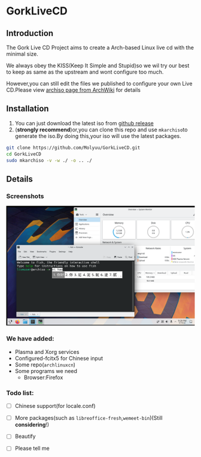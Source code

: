 # GorkLiveCD

## Introduction
The Gork Live CD Project aims to create a Arch-based Linux live cd with the minimal size.

We always obey the KISS(Keep It Simple and Stupid)so we wil try our best to keep as same as the upstream and wont configure too much.

However,you can still edit the files we published to configure your own Live CD.Please view [archiso page from ArchWiki](https://wiki.archlinux.org/title/Archiso) for details
## Installation
1. You can just download the latest iso from [github release](https://github.com/Molyuu/GorkLiveCD/releases)
2. (**strongly recommend**)or,you can clone this repo and use `mkarchiso`to generate the iso.By doing this,your iso will use the latest packages.
```bash
git clone https://github.com/Molyuu/GorkLiveCD.git
cd GorkLiveCD
sudo mkarchiso -v -w ./ -o .. ./
```

## Details
### Screenshots
![FCITX5](./src/ss1.png "fcitx5 works fine")
### We have added:
- Plasma and Xorg services
- Configured-fcitx5 for Chinese input
- Some repo(`archlinuxcn`)
- Some programs we need
	- Browser:Firefox

### Todo list:
- [ ] Chinese support(for locale.conf) 
- [ ] More packages(such as `libreoffice-fresh`,`wemeet-bin`)(Still **considering**!)
- [ ] Beautify 
- [ ] Please tell me

